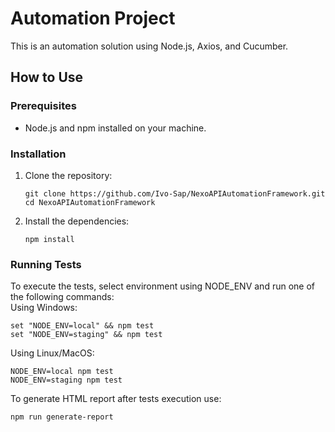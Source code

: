 
# Automation Project

This is an automation solution using Node.js, Axios, and Cucumber. </br>

## How to Use

### Prerequisites

- Node.js and npm installed on your machine.

### Installation

1. Clone the repository:
    ```
    git clone https://github.com/Ivo-Sap/NexoAPIAutomationFramework.git
    cd NexoAPIAutomationFramework
    ```

2. Install the dependencies:
    ```
    npm install
    ```

### Running Tests

To execute the tests, select environment using NODE_ENV and run one of the following commands: </br>
Using Windows:</br>
```
set "NODE_ENV=local" && npm test
set "NODE_ENV=staging" && npm test
```
Using Linux/MacOS:</br>
```
NODE_ENV=local npm test
NODE_ENV=staging npm test
```

To generate HTML report after tests execution use:
```
npm run generate-report
```
